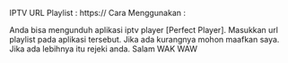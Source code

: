 IPTV
URL Playlist :
https://
Cara Menggunakan :

Anda bisa mengunduh aplikasi iptv player [Perfect Player].
Masukkan url playlist pada aplikasi tersebut.
Jika ada kurangnya mohon maafkan saya.
Jika ada lebihnya itu rejeki anda.
Salam WAK WAW
